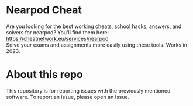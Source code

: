 # Nearpod Cheat  
Are you looking for the best working cheats, school hacks, answers, and solvers for nearpod? You'll find them here: https://cheatnetwork.eu/services/nearpod  
Solve your exams and assignments more easily using these tools. Works in 2023.  
# About this repo  
This repository is for reporting issues with the previously mentioned software. To report an issue, please open an Issue.  
